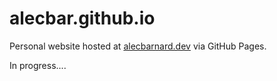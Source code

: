 # alecbar.github.io
Personal website hosted at [alecbarnard.dev](https://www.alecbarnard.dev) via GitHub Pages. 

In progress....
